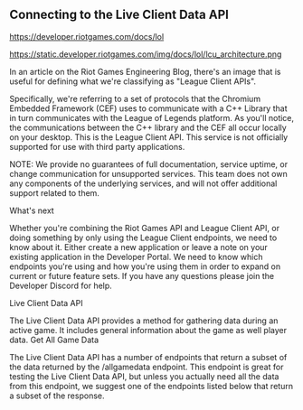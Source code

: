## Connecting to the Live Client Data API

https://developer.riotgames.com/docs/lol

https://static.developer.riotgames.com/img/docs/lol/lcu_architecture.png

In an article on the Riot Games Engineering Blog, there's an image that is useful for defining what we're classifying as "League Client APIs".

Specifically, we're referring to a set of protocols that the Chromium Embedded Framework (CEF) uses to communicate with a C++ Library that in turn communicates with the League of Legends platform. As you'll notice, the communications between the C++ library and the CEF all occur locally on your desktop. This is the League Client API. This service is not officially supported for use with third party applications.

NOTE: We provide no guarantees of full documentation, service uptime, or change communication for unsupported services. This team does not own any components of the underlying services, and will not offer additional support related to them.

What's next

Whether you're combining the Riot Games API and League Client API, or doing something by only using the League Client endpoints, we need to know about it. Either create a new application or leave a note on your existing application in the Developer Portal. We need to know which endpoints you're using and how you're using them in order to expand on current or future feature sets. If you have any questions please join the Developer Discord for help.

Live Client Data API

The Live Client Data API provides a method for gathering data during an active game. It includes general information about the game as well player data.
Get All Game Data

The Live Client Data API has a number of endpoints that return a subset of the data returned by the /allgamedata endpoint. This endpoint is great for testing the Live Client Data API, but unless you actually need all the data from this endpoint, we suggest one of the endpoints listed below that return a subset of the response. 

